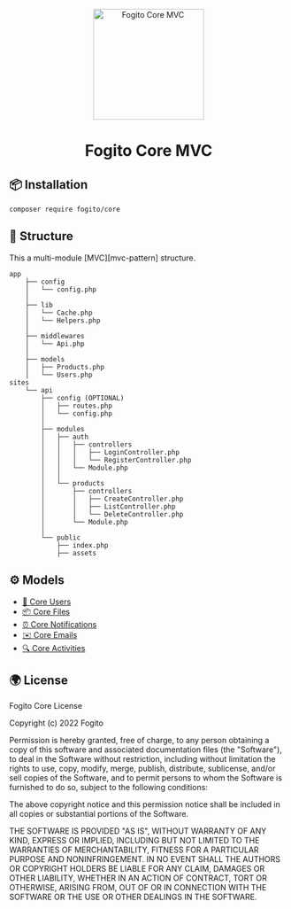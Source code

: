 <p align="center">
  <a href="https://app.fogito.com" rel="noopener noreferrer nofollow" target="blank">
   <img width="200" src="https://app.fogito.com/assets/images/logos/logo.svg" alt="Fogito Core MVC">
  </a>
</p>

<h1 align="center">Fogito Core MVC</h1>

## 📦 Installation

```
composer require fogito/core
```

## 🔨 Structure

This a multi-module [MVC][mvc-pattern] structure.

```
app
    ├── config
    │   └── config.php
    │
    ├── lib
    │   └── Cache.php
    │   └── Helpers.php
    │
    ├── middlewares
    │   └── Api.php
    │
    ├── models
    │   ├── Products.php
    │   └── Users.php
sites
    └── api
        ├── config (OPTIONAL)
        │   ├── routes.php
        │   └── config.php
        │   
        ├── modules
        │   ├── auth
        │   │   ├── controllers
        │   │   │   ├── LoginController.php
        │   │   │   └── RegisterController.php
        │   │   └── Module.php
        │   │   
        │   └── products
        │       ├── controllers
        │       │   ├── CreateController.php
        │       │   ├── ListController.php
        │       │   └── DeleteController.php
        │       └── Module.php
        │      
        └── public
            ├── index.php
            ├── assets
```

## ⚙️ Models
- <a href="https://github.com/Fogito-com/fogito-core/blob/master/README/CoreUsers.md">🙍‍ Core Users</a><br/>
- <a href="https://github.com/Fogito-com/fogito-core/blob/master/README/CoreFiles.md">📦 Core Files</a><br/>
- <a href="https://github.com/Fogito-com/fogito-core/blob/master/README/CoreNotifications.md">⏰ Core Notifications</a><br/>
- <a href="https://github.com/Fogito-com/fogito-core/blob/master/README/CoreEmails.md">✉️ Core Emails</a><br/>
- <a href="https://github.com/Fogito-com/fogito-core/blob/master/README/CoreActivities.md">🔍 Core Activities</a><br/>

## 🌍 License 

Fogito Core License

Copyright (c) 2022 Fogito

Permission is hereby granted, free of charge, to any person obtaining a copy
of this software and associated documentation files (the "Software"), to deal
in the Software without restriction, including without limitation the rights
to use, copy, modify, merge, publish, distribute, sublicense, and/or sell
copies of the Software, and to permit persons to whom the Software is
furnished to do so, subject to the following conditions:

The above copyright notice and this permission notice shall be included in all
copies or substantial portions of the Software.

THE SOFTWARE IS PROVIDED "AS IS", WITHOUT WARRANTY OF ANY KIND, EXPRESS OR
IMPLIED, INCLUDING BUT NOT LIMITED TO THE WARRANTIES OF MERCHANTABILITY,
FITNESS FOR A PARTICULAR PURPOSE AND NONINFRINGEMENT. IN NO EVENT SHALL THE
AUTHORS OR COPYRIGHT HOLDERS BE LIABLE FOR ANY CLAIM, DAMAGES OR OTHER
LIABILITY, WHETHER IN AN ACTION OF CONTRACT, TORT OR OTHERWISE, ARISING FROM,
OUT OF OR IN CONNECTION WITH THE SOFTWARE OR THE USE OR OTHER DEALINGS IN THE
SOFTWARE.
